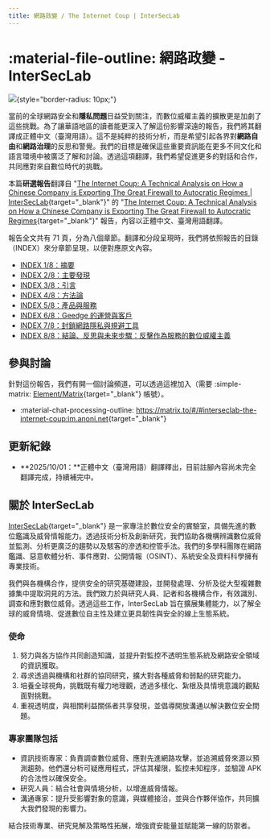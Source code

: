 ```yaml
---
title: 網路政變 / The Internet Coup | InterSecLab
---
```


# :material-file-outline: 網路政變 - InterSecLab

![](https://assets.anoni.net/the-internet-coup/The-Internet-Coup-InterSecLab-2048x986.png){style="border-radius: 10px;"}

當前的全球網路安全和**隱私問題**日益受到關注，而數位威權主義的擴散更是加劇了這些挑戰。為了讓華語地區的讀者能更深入了解這份影響深遠的報告，我們將其翻譯成正體中文（臺灣用語）。這不是純粹的技術分析，而是希望引起各界對**網路自由**和**網路治理**的反思和警覺。我們的目標是確保這些重要資訊能在更多不同文化和語言環境中被廣泛了解和討論。透過這項翻譯，我們希望促進更多的對話和合作，共同應對來自數位時代的挑戰。

本篇**研選報告**翻譯自 "[The Internet Coup: A Technical Analysis on How a Chinese Company is Exporting The Great Firewall to Autocratic Regimes | InterSecLab](https://interseclab.org/research/the-internet-coup/){target="_blank"}" 的 "[The Internet Coup: A Technical Analysis on How a Chinese Company is Exporting The Great Firewall to Autocratic Regimes](https://interseclab.org/wp-content/uploads/2025/09/The-Internet-Coup_September2025.pdf){target="_blank"}" 報告，內容以正體中文、臺灣用語翻譯。

報告全文共有 71 頁，分為八個章節。翻譯和分段呈現時，我們將依照報告的目錄（INDEX）來分章節呈現，以便對應原文內容。

* [INDEX 1/8：摘要](./index_1.md)
* [INDEX 2/8：主要發現](./index_2.md)
* [INDEX 3/8：引言](./index_3.md)
* [INDEX 4/8：方法論](./index_4.md)
* [INDEX 5/8：產品與服務](./index_5.md)
* [INDEX 6/8：Geedge 的運營與客戶](./index_6.md)
* [INDEX 7/8：封鎖網路隱私與規避工具](./index_7.md)
* [INDEX 8/8：結論、反思與未來步驟：反擊作為服務的數位威權主義](./index_8.md)

## 參與討論

針對這份報告，我們有開一個討論頻道，可以透過這裡加入（需要 :simple-matrix: [Element/Matrix](https://element.io/){target="_blank"} 帳號）。

* :material-chat-processing-outline: <https://matrix.to/#/#interseclab-the-internet-coup:im.anoni.net>{target="_blank"}

## 更新紀錄

* **2025/10/01：**正體中文（臺灣用語）翻譯釋出，目前註腳內容尚未完全翻譯完成，持續補完中。

## 關於 InterSecLab

[InterSecLab](https://interseclab.org/about/){target="_blank"} 是一家專注於數位安全的實驗室，具備先進的數位鑑識及威脅情報能力。透過技術分析及創新研究，我們協助各機構辨識數位威脅並監測、分析更廣泛的趨勢以及駭客的滲透和控管手法。我們的多學科團隊在網路鑑識、惡意軟體分析、事件應對、公開情報（OSINT）、系統安全及資料科學擁有專業技術。

我們與各機構合作，提供安全的研究基礎建設，並開發處理、分析及從大型複雜數據集中提取洞見的方法。我們致力於與研究人員、記者和各機構合作，有效識別、調查和應對數位威脅。透過這些工作，InterSecLab 旨在擴展集體能力，以了解全球的威脅情境、促進數位自主性及建立更具韌性與安全的線上生態系統。

### 使命

1. 努力與各方協作共同創造知識，並提升對監控不透明生態系統及網路安全領域的資訊獲取。
2. 尋求透過與機構和社群的協同研究，擴大對各種威脅和弱點的研究能力。
3. 培養全球視角，挑戰既有權力地理觀，透過多樣化、紮根及具情境意識的觀點面對挑戰。
4. 重視透明度，與相關利益關係者共享發現，並倡導開放溝通以解決數位安全問題。

### 專家團隊包括

* 資訊技術專家：負責調查數位威脅、應對先進網路攻擊，並追溯威脅來源以預測趨勢。他們還分析可疑應用程式，評估其權限，監控未知程序，並驗證 APK 的合法性以確保安全。
* 研究人員：結合社會與情境分析，以增進威脅情報。
* 溝通專家：提升受影響對象的意識，與媒體接洽，並與合作夥伴協作，共同擴大我們發現的影響力。

結合技術專業、研究見解及策略性拓展，增強資安能量並賦能第一線的防禦者。
